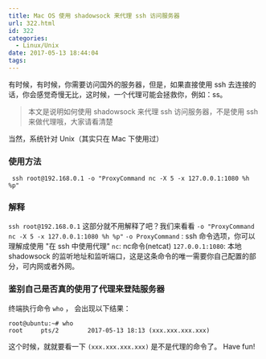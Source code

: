 ```yaml
---
title: Mac OS 使用 shadowsock 来代理 ssh 访问服务器
url: 322.html
id: 322
categories:
  - Linux/Unix
date: 2017-05-13 18:44:04
tags:
---
```


有时候，有时候，你需要访问国外的服务器，但是，如果直接使用 ssh 去连接的话，你会感觉奇慢无比，这时候，一个代理可能会拯救你，例如：ss。

> 本文是说明如何使用 shadowsock 来代理 ssh 访问服务器，不是使用 ssh 来做代理哦，大家请看清楚

当然，系统针对 Unix（其实只在 Mac 下使用过）

<!--more-->

### 使用方法

     ssh root@192.168.0.1 -o "ProxyCommand nc -X 5 -x 127.0.0.1:1080 %h %p"
    

### 解释

`ssh root@192.168.0.1` 这部分就不用解释了吧？我们来看看 `-o "ProxyCommand nc -X 5 -x 127.0.0.1:1080 %h %p"` `-o ProxyCommand` : ssh 命令选项，你可以理解成使用 "在 ssh 中使用代理" `nc`: nc命令(netcat) `127.0.0.1:1080`: 本地 shadowsock 的监听地址和监听端口，这是这条命令的唯一需要你自己配置的部分，可内网或者外网。

### 鉴别自己是否真的使用了代理来登陆服务器

终端执行命令 `who` ， 会出现以下结果：

    root@ubuntu:~# who
    root     pts/2        2017-05-13 18:13 (xxx.xxx.xxx.xxx)
    

这个时候，就就要看一下 `(xxx.xxx.xxx.xxx)` 是不是代理的命令了。 Have fun!